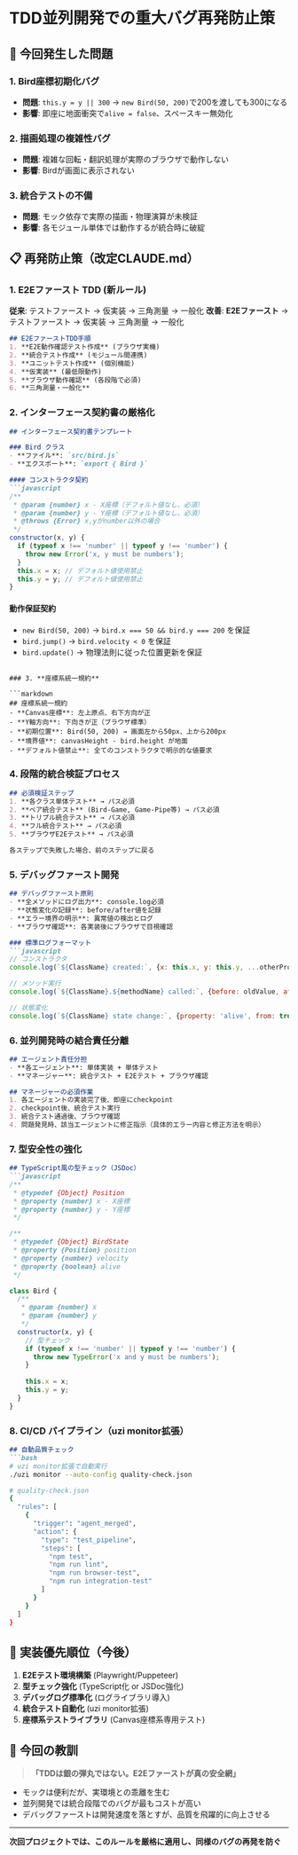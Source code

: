 # TDD並列開発での重大バグ再発防止策

## 🚨 今回発生した問題

### 1. Bird座標初期化バグ
- **問題**: `this.y = y || 300` → `new Bird(50, 200)`で200を渡しても300になる
- **影響**: 即座に地面衝突で`alive = false`、スペースキー無効化

### 2. 描画処理の複雑性バグ
- **問題**: 複雑な回転・翻訳処理が実際のブラウザで動作しない
- **影響**: Birdが画面に表示されない

### 3. 統合テストの不備
- **問題**: モック依存で実際の描画・物理演算が未検証
- **影響**: 各モジュール単体では動作するが統合時に破綻

## 📋 再発防止策（改定CLAUDE.md）

### 1. **E2Eファースト TDD** (新ルール)

**従来**: テストファースト → 仮実装 → 三角測量 → 一般化
**改善**: **E2Eファースト** → テストファースト → 仮実装 → 三角測量 → 一般化

```markdown
## E2EファーストTDD手順
1. **E2E動作確認テスト作成** (ブラウザ実機)
2. **統合テスト作成** (モジュール間連携)
3. **ユニットテスト作成** (個別機能)
4. **仮実装** (最低限動作)
5. **ブラウザ動作確認** (各段階で必須)
6. **三角測量・一般化**
```

### 2. **インターフェース契約書の厳格化**

```markdown
## インターフェース契約書テンプレート

### Bird クラス
- **ファイル**: `src/bird.js`
- **エクスポート**: `export { Bird }`

#### コンストラクタ契約
```javascript
/**
 * @param {number} x - X座標（デフォルト値なし、必須）
 * @param {number} y - Y座標（デフォルト値なし、必須）
 * @throws {Error} x,yがnumber以外の場合
 */
constructor(x, y) {
  if (typeof x !== 'number' || typeof y !== 'number') {
    throw new Error('x, y must be numbers');
  }
  this.x = x; // デフォルト値使用禁止
  this.y = y; // デフォルト値使用禁止
}
```

#### 動作保証契約
- `new Bird(50, 200)` → `bird.x === 50 && bird.y === 200` を保証
- `bird.jump()` → `bird.velocity < 0` を保証
- `bird.update()` → 物理法則に従った位置更新を保証
```

### 3. **座標系統一規約**

```markdown
## 座標系統一規約
- **Canvas座標**: 左上原点、右下方向が正
- **Y軸方向**: 下向きが正（ブラウザ標準）
- **初期位置**: Bird(50, 200) → 画面左から50px、上から200px
- **境界値**: canvasHeight - bird.height が地面
- **デフォルト値禁止**: 全てのコンストラクタで明示的な値要求
```

### 4. **段階的統合検証プロセス**

```markdown
## 必須検証ステップ
1. **各クラス単体テスト** → パス必須
2. **ペア統合テスト** (Bird-Game, Game-Pipe等) → パス必須
3. **トリプル統合テスト** → パス必須
4. **フル統合テスト** → パス必須
5. **ブラウザE2Eテスト** → パス必須

各ステップで失敗した場合、前のステップに戻る
```

### 5. **デバッグファースト開発**

```markdown
## デバッグファースト原則
- **全メソッドにログ出力**: console.log必須
- **状態変化の記録**: before/after値を記録
- **エラー境界の明示**: 異常値の検出とログ
- **ブラウザ確認**: 各実装後にブラウザで目視確認

### 標準ログフォーマット
```javascript
// コンストラクタ
console.log(`${ClassName} created:`, {x: this.x, y: this.y, ...otherProps});

// メソッド実行
console.log(`${ClassName}.${methodName} called:`, {before: oldValue, after: newValue});

// 状態変化
console.log(`${ClassName} state change:`, {property: 'alive', from: true, to: false, reason: 'ground collision'});
```

### 6. **並列開発時の結合責任分離**

```markdown
## エージェント責任分担
- **各エージェント**: 単体実装 + 単体テスト
- **マネージャー**: 統合テスト + E2Eテスト + ブラウザ確認

## マネージャーの必須作業
1. 各エージェントの実装完了後、即座にcheckpoint
2. checkpoint後、統合テスト実行
3. 統合テスト通過後、ブラウザ確認
4. 問題発見時、該当エージェントに修正指示（具体的エラー内容と修正方法を明示）
```

### 7. **型安全性の強化**

```markdown
## TypeScript風の型チェック（JSDoc）
```javascript
/**
 * @typedef {Object} Position
 * @property {number} x - X座標
 * @property {number} y - Y座標
 */

/**
 * @typedef {Object} BirdState
 * @property {Position} position
 * @property {number} velocity
 * @property {boolean} alive
 */

class Bird {
  /**
   * @param {number} x 
   * @param {number} y 
   */
  constructor(x, y) {
    // 型チェック
    if (typeof x !== 'number' || typeof y !== 'number') {
      throw new TypeError('x and y must be numbers');
    }
    
    this.x = x;
    this.y = y;
  }
}
```

### 8. **CI/CD パイプライン（uzi monitor拡張）**

```markdown
## 自動品質チェック
```bash
# uzi monitor拡張で自動実行
./uzi monitor --auto-config quality-check.json

# quality-check.json
{
  "rules": [
    {
      "trigger": "agent_merged",
      "action": {
        "type": "test_pipeline",
        "steps": [
          "npm test",
          "npm run lint", 
          "npm run browser-test",
          "npm run integration-test"
        ]
      }
    }
  ]
}
```

## 🎯 実装優先順位（今後）

1. **E2Eテスト環境構築** (Playwright/Puppeteer)
2. **型チェック強化** (TypeScript化 or JSDoc強化)
3. **デバッグログ標準化** (ログライブラリ導入)
4. **統合テスト自動化** (uzi monitor拡張)
5. **座標系テストライブラリ** (Canvas座標系専用テスト)

## 📝 今回の教訓

> **「TDDは銀の弾丸ではない。E2Eファーストが真の安全網」**

- モックは便利だが、実環境との乖離を生む
- 並列開発では統合段階でのバグが最もコストが高い
- デバッグファーストは開発速度を落とすが、品質を飛躍的に向上させる

---

**次回プロジェクトでは、このルールを厳格に適用し、同様のバグの再発を防ぐ**